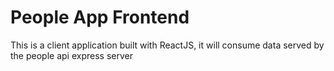 # People App Frontend

This is a client application built with ReactJS, it will consume data served by the people api express server